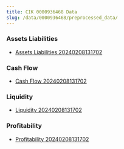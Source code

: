 ```yaml
---
title: CIK 0000936468 Data
slug: /data/0000936468/preprocessed_data/
---
```


### Assets Liabilities
- [Assets Liabilities 20240208131702](data/0000936468/preprocessed_data/Assets_Liabilities/0000936468_Assets_Liabilities_20240208131702.csv)

### Cash Flow
- [Cash Flow 20240208131702](data/0000936468/preprocessed_data/Cash_Flow/0000936468_Cash_Flow_20240208131702.csv)

### Liquidity
- [Liquidity 20240208131702](data/0000936468/preprocessed_data/Liquidity/0000936468_Liquidity_20240208131702.csv)

### Profitability
- [Profitability 20240208131702](data/0000936468/preprocessed_data/Profitability/0000936468_Profitability_20240208131702.csv)

